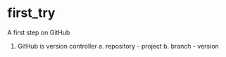# first_try
A first step on GitHub

1. GitHub is version controller
a. repository - project
b. branch - version
